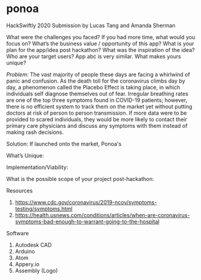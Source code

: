 # ponoa
HackSwiftly 2020 Submission by Lucas Tang and Amanda Sherman

What were the challenges you faced?
If you had more time, what would you focus on?
What’s the business value / opportunity of this app?
What is your plan for the app/idea post hackathon?
What was the inspiration of the idea?
Who are your target users?
App abc is very similar. What makes yours unique?


<i>Problem:</i> The vast majority of people these days are facing a whirlwind of panic and confusion. As the death toll for the coronavirus climbs day by day, a phenomenon called the Placebo Effect is taking place, in which individuals self diagnose themselves out of fear. Irregular breathing rates are one of the top three symptoms found in COVID-19 patients; however, there is no efficient system to track them on the market yet without putting doctors at risk of person to person transmission. If more data were to be provided to scared individuals, they would be more likely to contact their primary care physicians and discuss any symptoms with them instead of making rash decisions.  

Solution: If launched onto the market, Ponoa's 

What’s Unique:

Implementation/Viability:

What is the possible scope of your project post-hackathon:


Resources 
1. https://www.cdc.gov/coronavirus/2019-ncov/symptoms-testing/symptoms.html
2. https://health.usnews.com/conditions/articles/when-are-coronavirus-symptoms-bad-enough-to-warrant-going-to-the-hospital

Software
1. Autodesk CAD
2. Arduino
3. Atom
4. Appery.io
5. Assembly (Logo)


